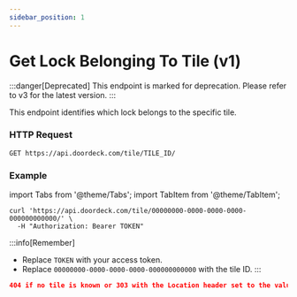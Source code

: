 ```yaml
---
sidebar_position: 1
---
```


# Get Lock Belonging To Tile (v1)

:::danger[Deprecated]
This endpoint is marked for deprecation. Please refer to v3 for the latest version.
:::

This endpoint identifies which lock belongs to the specific tile.

### HTTP Request

`GET https://api.doordeck.com/tile/TILE_ID/`

### Example

import Tabs from '@theme/Tabs';
import TabItem from '@theme/TabItem';

<Tabs>
<TabItem value="request" label="Request">

```shell showLineNumbers title="CURL"
curl 'https://api.doordeck.com/tile/00000000-0000-0000-0000-000000000000/' \
  -H "Authorization: Bearer TOKEN"
```

:::info[Remember]
* Replace `TOKEN` with your access token.
* Replace `00000000-0000-0000-0000-000000000000` with the tile ID.
:::

</TabItem>
<TabItem value="response" label="Response">

```json showLineNumbers title="HTTP CODE"
404 if no tile is known or 303 with the Location header set to the value of the lock
```

</TabItem>
</Tabs>
